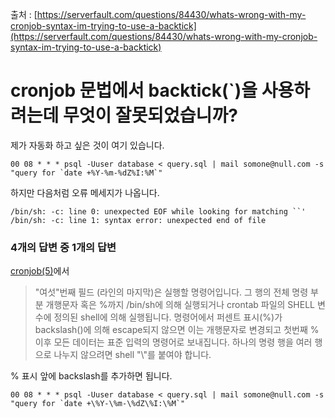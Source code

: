 출처 : [https://serverfault.com/questions/84430/whats-wrong-with-my-cronjob-syntax-im-trying-to-use-a-backtick](https://serverfault.com/questions/84430/whats-wrong-with-my-cronjob-syntax-im-trying-to-use-a-backtick)

# cronjob 문법에서 backtick(\`)을 사용하려는데 무엇이 잘못되었습니까?

제가 자동화 하고 싶은 것이 여기 있습니다.

```shell
00 08 * * * psql -Uuser database < query.sql | mail somone@null.com -s "query for `date +%Y-%m-%dZ%I:%M`"
```

하지만 다음처럼 오류 메세지가 나옵니다.

```shell
/bin/sh: -c: line 0: unexpected EOF while looking for matching ``'
/bin/sh: -c: line 1: syntax error: unexpected end of file
```

### 4개의 답변 중 1개의 답변

[cronjob(5)](https://linux.die.net/man/5/crontab)에서

> "여섯"번째 필드 (라인의 마지막)은 실행할 명령어입니다. 그 행의 전체 명령 부분 개행문자 혹은 %까지 /bin/sh에 의해 실행되거나 crontab 파일의 SHELL 변수에 정의된 shell에 의해 실행됩니다. 명령어에서 퍼센트 표시(%)가 backslash()에 의해 escape되지 않으면 이는 개행문자로 변경되고 첫번째 % 이후 모든 데이터는 표준 입력의 명령어로 보내집니다. 하나의 명령 행을 여러 행으로 나누지 않으려면 shell "\\"를 붙여야 합니다.

% 표시 앞에 backslash를 추가하면 됩니다.

```
00 08 * * * psql -Uuser database < query.sql | mail somone@null.com -s "query for `date +\%Y-\%m-\%dZ\%I:\%M`"
```
